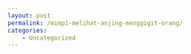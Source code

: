 ```yaml
---
layout: post
permalink: /mimpi-melihat-anjing-menggigit-orang/
categories:
    - Uncategorized
---
```


